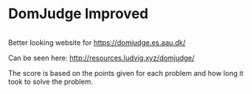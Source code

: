 # DomJudge Improved

<a href="https://discord.gg/JfGRgpg"><img src="https://discordapp.com/api/guilds/394918256734896128/embed.png" alt="" /></a>

Better looking website for https://domjudge.es.aau.dk/

Can be seen here: http://resources.ludvig.xyz/domjudge/

The score is based on the points given for each problem and how long it took to solve the problem.
